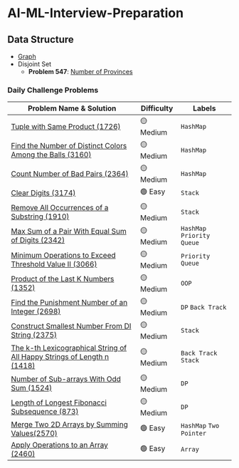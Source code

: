 # AI-ML-Interview-Preparation

## Data Structure

- [Graph](https://github.com/cys9689/AI-ML-Interview-Preparation/blob/main/Graph.ipynb)
- Disjoint Set  
  - **Problem 547**: [Number of Provinces](https://leetcode.com/problems/number-of-provinces/description/)

### Daily Challenge Problems  

| Problem Name & Solution | Difficulty | Labels |
|-------------------------|------------|--------|
| [Tuple with Same Product (1726)](https://github.com/cys9689/AI-ML-Interview-Preparation/blob/main/Daily%20Challenge/1726.py) | 🟡 Medium | `HashMap` |
| [Find the Number of Distinct Colors Among the Balls (3160)](https://github.com/cys9689/AI-ML-Interview-Preparation/blob/main/Daily%20Challenge/3160.py) | 🟡 Medium | `HashMap` |
| [Count Number of Bad Pairs (2364)](https://github.com/cys9689/AI-ML-Interview-Preparation/blob/main/Daily%20Challenge/2364.py) | 🟡 Medium | `HashMap` |
| [Clear Digits (3174)](https://github.com/cys9689/AI-ML-Interview-Preparation/blob/main/Daily%20Challenge/3174.py) | 🟢 Easy | `Stack` |
| [Remove All Occurrences of a Substring (1910)](https://github.com/cys9689/AI-ML-Interview-Preparation/blob/main/Daily%20Challenge/1910.py) | 🟡 Medium | `Stack` |
| [Max Sum of a Pair With Equal Sum of Digits (2342)](https://github.com/cys9689/AI-ML-Interview-Preparation/blob/main/Daily%20Challenge/2342.py) | 🟡 Medium | `HashMap` `Priority Queue` |
| [Minimum Operations to Exceed Threshold Value II (3066)](https://github.com/cys9689/AI-ML-Interview-Preparation/blob/main/Daily%20Challenge/3066.py) | 🟡 Medium | `Priority Queue` |
| [Product of the Last K Numbers (1352)](https://github.com/cys9689/AI-ML-Interview-Preparation/blob/main/Daily%20Challenge/1352.py) | 🟡 Medium | `OOP` |
| [Find the Punishment Number of an Integer (2698) ](https://github.com/cys9689/AI-ML-Interview-Preparation/blob/main/Daily%20Challenge/2698.py) | 🟡 Medium | `DP` `Back Track` |
| [Construct Smallest Number From DI String (2375)](https://github.com/cys9689/AI-ML-Interview-Preparation/blob/main/Daily%20Challenge/2375.py) | 🟡 Medium | `Stack` |
| [The k-th Lexicographical String of All Happy Strings of Length n (1418)](https://github.com/cys9689/AI-ML-Interview-Preparation/blob/main/Daily%20Challenge/1415.py) |🟡 Medium |`Back Track` `Stack`|
| [Number of Sub-arrays With Odd Sum (1524)](https://github.com/cys9689/AI-ML-Interview-Preparation/blob/main/Daily%20Challenge/1524.py)|🟡 Medium|`DP`|
| [Length of Longest Fibonacci Subsequence (873)](https://github.com/cys9689/AI-ML-Interview-Preparation/blob/main/Daily%20Challenge/873.py)|🟡 Medium|`DP`|
| [Merge Two 2D Arrays by Summing Values(2570)](https://github.com/cys9689/AI-ML-Interview-Preparation/blob/main/Daily%20Challenge/2570.py)|🟢 Easy |`HashMap`  `Two Pointer`|
| [Apply Operations to an Array (2460)](https://github.com/cys9689/AI-ML-Interview-Preparation/blob/main/Daily%20Challenge/2460.py)|🟢 Easy |`Array`|


